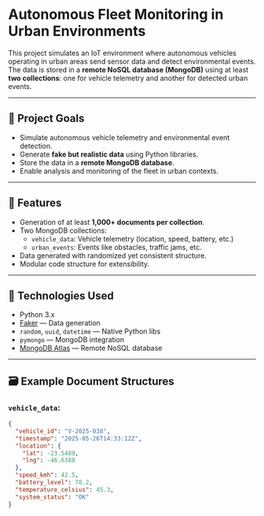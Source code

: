 # Autonomous Fleet Monitoring in Urban Environments

This project simulates an IoT environment where autonomous vehicles operating in urban areas send sensor data and detect environmental events. The data is stored in a **remote NoSQL database (MongoDB)** using at least **two collections**: one for vehicle telemetry and another for detected urban events.

---

## 🚀 Project Goals

- Simulate autonomous vehicle telemetry and environmental event detection.
- Generate **fake but realistic data** using Python libraries.
- Store the data in a **remote MongoDB database**.
- Enable analysis and monitoring of the fleet in urban contexts.

---

## 🧠 Features

- Generation of at least **1,000+ documents per collection**.
- Two MongoDB collections:
  - `vehicle_data`: Vehicle telemetry (location, speed, battery, etc.)
  - `urban_events`: Events like obstacles, traffic jams, etc.
- Data generated with randomized yet consistent structure.
- Modular code structure for extensibility.

---

## 🧰 Technologies Used

- Python 3.x
- [Faker](https://faker.readthedocs.io/en/master/) — Data generation
- `random`, `uuid`, `datetime` — Native Python libs
- `pymongo` — MongoDB integration
- [MongoDB Atlas](https://www.mongodb.com/cloud/atlas) — Remote NoSQL database

---

## 🗃️ Example Document Structures

### `vehicle_data`:
```json
{
  "vehicle_id": "V-2025-038",
  "timestamp": "2025-05-26T14:33:12Z",
  "location": {
    "lat": -23.5489,
    "lng": -46.6388
  },
  "speed_kmh": 42.5,
  "battery_level": 78.2,
  "temperature_celsius": 45.3,
  "system_status": "OK"
}
